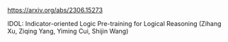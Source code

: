 https://arxiv.org/abs/2306.15273

IDOL: Indicator-oriented Logic Pre-training for Logical Reasoning (Zihang Xu, Ziqing Yang, Yiming Cui, Shijin Wang)